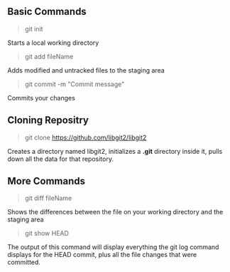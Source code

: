 ## Basic Commands
> git init

Starts a local working directory

> git add fileName

Adds modified and untracked files to the staging area

> git commit -m "Commit message"

Commits your changes

## Cloning Repositry

> git clone https://github.com/libgit2/libgit2

Creates a directory named libgit2, initializes a **.git** directory inside it, pulls down all the data for that repository.

## More Commands

> git diff fileName

Shows the differences between the file on your working directory and the staging area

> git show HEAD

The output of this command will display everything the git log command displays for the HEAD commit, plus all the file changes that were committed.

